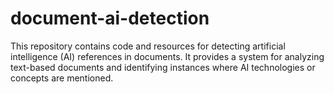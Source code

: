 # document-ai-detection
This repository contains code and resources for detecting artificial intelligence (AI) references in documents. It provides a system for analyzing text-based documents and identifying instances where AI technologies or concepts are mentioned. 
